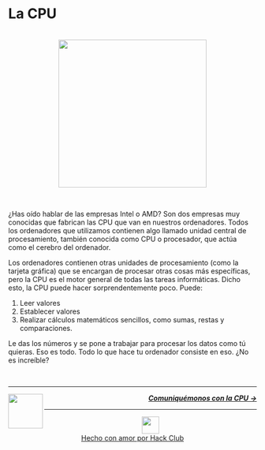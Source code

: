 # La CPU

<p align="center">
  <br />
  <img height="300" src="https://cloud-iprjhyjdt-hack-club-bot.vercel.app/0processor.png">
</p>
<br />

¿Has oído hablar de las empresas Intel o AMD? Son dos empresas muy conocidas que fabrican las CPU que van en nuestros ordenadores. Todos los ordenadores que utilizamos contienen algo llamado unidad central de procesamiento, también conocida como CPU o procesador, que actúa como el cerebro del ordenador.

Los ordenadores contienen otras unidades de procesamiento (como la tarjeta gráfica) que se encargan de procesar otras cosas más específicas, pero la CPU es el motor general de todas las tareas informáticas. Dicho esto, la CPU puede hacer sorprendentemente poco. Puede:

1. Leer valores
1. Establecer valores
1. Realizar cálculos matemáticos sencillos, como sumas, restas y comparaciones.

Le das los números y se pone a trabajar para procesar los datos como tú quieras. Eso es todo. Todo lo que hace tu ordenador consiste en eso. ¿No es increíble?

<br />

---

<a href="es/guia/programar/introduccion.md">
  <picture>
    <source media="(prefers-color-scheme: dark)" srcset="https://cloud-c4m75tmer-hack-club-bot.vercel.app/0back.svg">
    <img align="left" width="70" src="https://cloud-c4m75tmer-hack-club-bot.vercel.app/0back.svg" />
  </picture>
</a>

<p align="right">
  <em>
    <b>
      <a href="comunicando.md">
        Comuniquémonos con la CPU →
      </a>
    </b>
  </em>
</p>

---

<p align="center">
  <a href="https://hackclub.com/">
    <img width="35" src="https://cloud-l0g1cgz4b-hack-club-bot.vercel.app/0h.png"><br/>
    Hecho con amor por Hack Club
  </a>
</p>